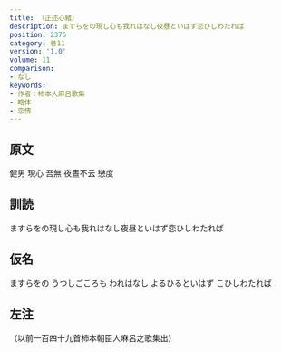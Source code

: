 ```yaml
---
title: （正述心緒）
description: ますらをの現し心も我れはなし夜昼といはず恋ひしわたれば
position: 2376
category: 巻11
version: '1.0'
volume: 11
comparison:
- なし
keywords:
- 作者：柿本人麻呂歌集
- 略体
- 恋情
---
```


## 原文

健男 現心 吾無 夜晝不云 戀度

## 訓読

ますらをの現し心も我れはなし夜昼といはず恋ひしわたれば

## 仮名

ますらをの うつしごころも われはなし よるひるといはず こひしわたれば

## 左注

（以前一百四十九首柿本朝臣人麻呂之歌集出）
